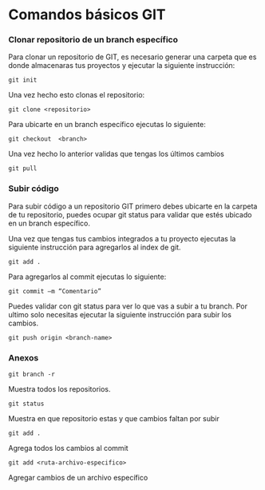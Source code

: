 # Comandos básicos GIT

### Clonar repositorio de un branch específico

Para clonar un repositorio de GIT, es necesario generar una carpeta que es donde almacenaras tus proyectos y ejecutar la siguiente instrucción:
```console
git init
```

Una vez hecho esto clonas el repositorio:
```console
git clone <repositorio>
```

Para ubicarte en un branch específico ejecutas lo siguiente:
```console
git checkout  <branch>
```

Una vez hecho lo anterior validas que tengas los últimos cambios
```console
git pull
```


### Subir código

Para subir código a un repositorio GIT primero debes ubicarte en la carpeta de tu repositorio, puedes ocupar git status para validar que estés ubicado en un branch específico.

Una vez que tengas tus cambios integrados a tu proyecto ejecutas la siguiente instrucción para agregarlos al index de git.
```console
git add .
```

Para agregarlos al commit ejecutas lo siguiente:
```console
git commit –m “Comentario”
```

Puedes validar con git status para ver lo que vas a subir a tu branch. Por ultimo solo necesitas ejecutar la siguiente instrucción para subir los cambios. 
```console
git push origin <branch-name>
```


### Anexos

```console
git branch -r 
```
Muestra todos los repositorios.

```console
git status
```
Muestra en que repositorio estas y que cambios faltan por subir

```console
git add . 
```
Agrega todos los cambios al commit

```console
git add <ruta-archivo-especifico> 
```
Agregar cambios de un archivo específico
